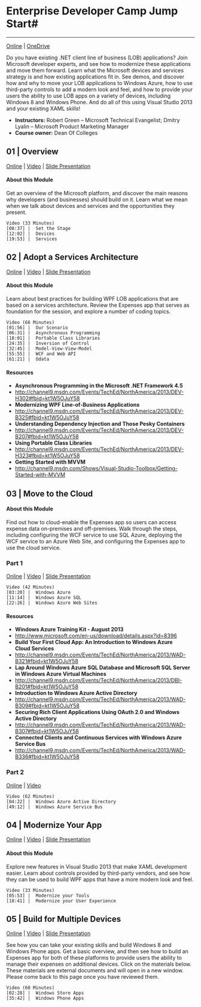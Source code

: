 # Enterprise Developer Camp Jump Start#
---

[Online](http://www.microsoftvirtualacademy.com/training-courses/enterprise-developer-camp-jump-start#?fbid=ifyUt3GW43r "Microsoft Virtual Academy") | [OneDrive](http://1drv.ms/1fRHlL8 "OneDrive")

Do you have existing .NET client line of business (LOB) applications? Join Microsoft developer experts, and see how to modernize these applications and move them forward. Learn what the Microsoft devices and services strategy is and how existing applications fit in. See demos, and discover how and why to move your LOB applications to Windows Azure, how to use third-party controls to add a modern look and feel, and how to provide your users the ability to use LOB apps on a variety of devices, including Windows 8 and Windows Phone. And do all of this using Visual Studio 2013 and your existing XAML skills! 

- **Instructors:**  Robert Green – Microsoft Technical Evangelist; Dmitry Lyalin – Microsoft Product Marketing Manager
- **Course owner:** Dean Of Colleges 



##  01 | Overview ##

[Online](http://www.microsoftvirtualacademy.com/Content/ViewContent.aspx?et=7603&m=7597&ct=26966#?fbid=ifyUt3GW43r "Microsoft Virtual Academy") |
[Video](https://onedrive.live.com/redir?resid=8A783BE5B4551718!31924&authkey=!AMcTdakTYO-kqLg&ithint=video%2c.mp4 "OneDrive (MP4)") | 
[Slide Presentation](https://onedrive.live.com/redir?resid=8A783BE5B4551718!31900&authkey=!AMcTdakTYO-kqLg&ithint=file%2c.pptx "OneDrive (PPTX)")

#### About this Module ####
Get an overview of the Microsoft platform, and discover the main reasons why developers (and businesses) should build on it. Learn what we mean when we talk about devices and services and the opportunities they present.

	Video (33 Minutes)
	[08:37] |  Set the Stage
	[12:02] |  Devices
	[19:53] |  Services




## 02 | Adopt a Services Architecture ##

[Online](http://www.microsoftvirtualacademy.com/Content/ViewContent.aspx?et=7603&m=7598&ct=26968#?fbid=ifyUt3GW43r "Microsoft Virtual Academy") |
[Video](https://onedrive.live.com/redir?resid=8A783BE5B4551718!31901&authkey=!AMcTdakTYO-kqLg&ithint=video%2c.mp4 "OneDrive (MP4)") | 
[Slide Presentation](https://onedrive.live.com/redir?resid=8A783BE5B4551718!31898&authkey=!AMcTdakTYO-kqLg&ithint=file%2c.pptx "OneDrive (PPTX)")

#### About this Module ####
Learn about best practices for building WPF LOB applications that are based on a services architecture. Review the Expenses app that serves as foundation for the session, and explore a number of coding topics.

	Video (66 Minutes)
	[01:56] |  Our Scenario
	[06:31] |  Asynchronous Programming
	[18:01] |  Portable Class Libraries
	[24:35] |  Inversion of Control
	[32:45] |  Model-View-View-Model
	[55:55] |  WCF and Web API
	[61:21] |  Odata

#### Resources ####

 - **Asynchronous Programming in the Microsoft .NET Framework 4.5**
  - http://channel9.msdn.com/Events/TechEd/NorthAmerica/2013/DEV-H302#fbid=kt1W5OJuY58
 - **Modernizing WPF Line-of-Business Applications**
  - http://channel9.msdn.com/Events/TechEd/NorthAmerica/2013/DEV-B325#fbid=kt1W5OJuY58
 - **Understanding Dependency Injection and Those Pesky Containers**
  - http://channel9.msdn.com/Events/TechEd/NorthAmerica/2013/DEV-B207#fbid=kt1W5OJuY58
 - **Using Portable Class Libraries**
  - http://channel9.msdn.com/Events/TechEd/NorthAmerica/2013/DEV-H323#fbid=kt1W5OJuY58
 - **Getting Started with MVVM**
  - http://channel9.msdn.com/Shows/Visual-Studio-Toolbox/Getting-Started-with-MVVM



## 03 | Move to the Cloud ##

#### About this Module ####
Find out how to cloud-enable the Expenses app so users can access expense data on-premises and off-premises. Walk through the steps, including configuring the WCF service to use SQL Azure, deploying the WCF service to an Azure Web Site, and configuring the Expenses app to use the cloud service.

### Part 1 ###

[Online](http://www.microsoftvirtualacademy.com/Content/ViewContent.aspx?et=7603&m=7599&ct=26970#?fbid=ifyUt3GW43r "Microsoft Virtual Academy") |
[Video](https://onedrive.live.com/redir?resid=8A783BE5B4551718!31925&authkey=!AMcTdakTYO-kqLg&ithint=video%2c.mp4 "OneDrive (MP4)") | 
[Slide Presentation](https://onedrive.live.com/redir?resid=8A783BE5B4551718!31921&authkey=!AMcTdakTYO-kqLg&ithint=file%2c.pptx "OneDrive (PPTX)")

	Video (42 Minutes)
	[03:20] |  Windows Azure
	[11:14] |  Windows Azure SQL
	[22:26] |  Windows Azure Web Sites

#### Resources ####
 - **Windows Azure Training Kit - August 2013**
  - http://www.microsoft.com/en-us/download/details.aspx?id=8396
 - **Build Your First Cloud App: An Introduction to Windows Azure Cloud Services**
  - http://channel9.msdn.com/Events/TechEd/NorthAmerica/2013/WAD-B321#fbid=kt1W5OJuY58
 - **Lap Around Windows Azure SQL Database and Microsoft SQL Server in Windows Azure Virtual Machines**
  - http://channel9.msdn.com/Events/TechEd/NorthAmerica/2013/DBI-B201#fbid=kt1W5OJuY58
 - **Introduction to Windows Azure Active Directory**
  - http://channel9.msdn.com/Events/TechEd/NorthAmerica/2013/WAD-B309#fbid=kt1W5OJuY58
 - **Securing Rich Client Applications Using OAuth 2.0 and Windows Active Directory**
  - http://channel9.msdn.com/Events/TechEd/NorthAmerica/2013/WAD-B307#fbid=kt1W5OJuY58
 - **Connected Clients and Continuous Services with Windows Azure Service Bus**
  - http://channel9.msdn.com/Events/TechEd/NorthAmerica/2013/WAD-B336#fbid=kt1W5OJuY58
 	

### Part 2 ###
[Online](http://www.microsoftvirtualacademy.com/Content/ViewContent.aspx?et=7603&m=7599&ct=26972#?fbid=ifyUt3GW43r "Microsoft Virtual Academy") |
[Video](https://onedrive.live.com/redir?resid=8A783BE5B4551718!31926&authkey=!AMcTdakTYO-kqLg&ithint=video%2c.mp4 "OneDrive (MP4)")

	Video (62 Minutes)
	[04:22] |  Windows Azure Active Directory
	[49:12] |  Windows Azure Service Bus



## 04 | Modernize Your App ##

[Online](http://www.microsoftvirtualacademy.com/Content/ViewContent.aspx?et=7603&m=7600&ct=26973#?fbid=ifyUt3GW43r "Microsoft Virtual Academy") |
[Video](https://onedrive.live.com/redir?resid=8A783BE5B4551718!31957&authkey=!AMcTdakTYO-kqLg&ithint=video%2c.mp4 "OneDrive (MP4)") | 
[Slide Presentation](https://onedrive.live.com/redir?resid=8A783BE5B4551718!31928&authkey=!AMcTdakTYO-kqLg&ithint=file%2c.pptx "OneDrive (PPTX)")


#### About this Module ####
Explore new features in Visual Studio 2013 that make XAML development easier. Learn about controls provided by third-party vendors, and see how they can be used to build WPF apps that have a more modern look and feel.

	Video (33 Minutes)
	[05:53] |  Modernize your Tools
	[18:41] |  Modernize your User Experience


## 05 | Build for Multiple Devices ##
[Online](http://www.microsoftvirtualacademy.com/Content/ViewContent.aspx?et=7603&m=7601&ct=26975 "Microsoft Virtual Academy") |
[Video](https://onedrive.live.com/redir?resid=8A783BE5B4551718!31893&authkey=!AMcTdakTYO-kqLg&ithint=folder%2c.md "OneDrive (MP4)") | 
[Slide Presentation](https://onedrive.live.com/redir?resid=8A783BE5B4551718!31958&authkey=!AMcTdakTYO-kqLg&ithint=file%2c.pptx "OneDrive (PPTX)")

See how you can take your existing skills and build Windows 8 and Windows Phone apps. Get a basic overview, and then see how to build an Expenses app for both of these platforms to provide users the ability to manage their expenses on additional devices.
Click on the materials below. These materials are external documents and will open in a new window. Please come back to this page once you have reviewed them.

	Video (60 Minutes)
	[02:28] |  Windows Store Apps
	[35:42] |  Windows Phone Apps


